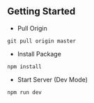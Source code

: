 ## Getting Started 

- Pull Origin
```
git pull origin master
```

- Install Package
```
npm install
```

- Start Server (Dev Mode)
```
npm run dev
```